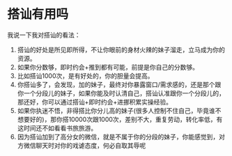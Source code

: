 # 搭讪有用吗

我说一下我对搭讪的看法：

1. 搭讪的好处是所见即所得，不让你眼前的身材火辣的妹子溜走，立马成为你的资源。
2. 如果你分数够，即时约会+推到都有可能，前提是你自己的分数够。
3. 比如搭讪1000次，是有好处的，你的胆量会提高。
4. 你搭讪多了，会发现，加的妹子，最终对你暴露窗口/需求感的，还是那个跟你一个分段儿的妹子，如果你能及时认清自己，搭讪认准跟你一个分段儿的，那还好，你可以通过搭讪+即时约会+进挪积累实操经验。
5. 如果你执迷不悟，非得搭比你分儿高的妹子(很多人控制不住自己，毕竟谁不想要好的)，那你搭10000次跟1000次，差别不大，重复劳动，转化率低，有这时间还不如看看书旅旅游。
6. 因为搭讪加到了高分女的微信，就是不属于你的分段的妹子，你能感觉到，对方微信聊天时对你的戏谑态度，何必自取其辱呢
